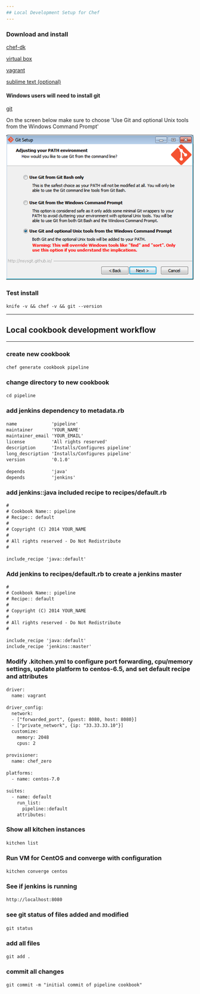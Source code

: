 ```yaml
---
## Local Development Setup for Chef
---
```


### Download and install

[chef-dk](http://www.getchef.com/downloads/chef-dk)

[virtual box](https://www.virtualbox.org/wiki/Downloads)

[vagrant](http://www.vagrantup.com/downloads.html)

[sublime text (optional)](http://www.sublimetext.com/2)

#### Windows users will need to install git

[git](http://git-scm.com/download/win)

On the screen below make sure to choose 'Use Git and optional Unix tools from the Windows Command Prompt'

![Use Git and optional Unix tools from the Windows Command Prompt](images/git_install.png)

### Test install
`knife -v && chef -v && git --version`

---
## Local cookbook development workflow
---

### create new cookbook
`chef generate cookbook pipeline`

### change directory to new cookbook
`cd pipeline`

### add jenkins dependency to metadata.rb
```
name             'pipeline'
maintainer       'YOUR_NAME'
maintainer_email 'YOUR_EMAIL'
license          'All rights reserved'
description      'Installs/Configures pipeline'
long_description 'Installs/Configures pipeline'
version          '0.1.0'

depends          'java'
depends          'jenkins'
```

### add jenkins::java included recipe to recipes/default.rb
```
#
# Cookbook Name:: pipeline
# Recipe:: default
#
# Copyright (C) 2014 YOUR_NAME
#
# All rights reserved - Do Not Redistribute
#

include_recipe 'java::default'
```

### Add jenkins to recipes/default.rb to create a jenkins master
```
#
# Cookbook Name:: pipeline
# Recipe:: default
#
# Copyright (C) 2014 YOUR_NAME
#
# All rights reserved - Do Not Redistribute
#

include_recipe 'java::default'
include_recipe 'jenkins::master'
```

### Modify .kitchen.yml to configure port forwarding, cpu/memory settings, update platform to centos-6.5, and set default recipe and attributes
```
driver:
  name: vagrant

driver_config:
  network:
  - ["forwarded_port", {guest: 8080, host: 8080}]
  - ["private_network", {ip: "33.33.33.10"}]
  customize:
    memory: 2048
    cpus: 2

provisioner:
  name: chef_zero

platforms:
  - name: centos-7.0

suites:
  - name: default
    run_list:  
      pipeline::default
    attributes:
```

### Show all kitchen instances
`kitchen list`

### Run VM for CentOS and converge with configuration
`kitchen converge centos`

### See if jenkins is running
`http://localhost:8080`

### see git status of files added and modified
`git status`

### add all files
`git add .`

### commit all changes
`git commit -m "initial commit of pipeline cookbook"`
